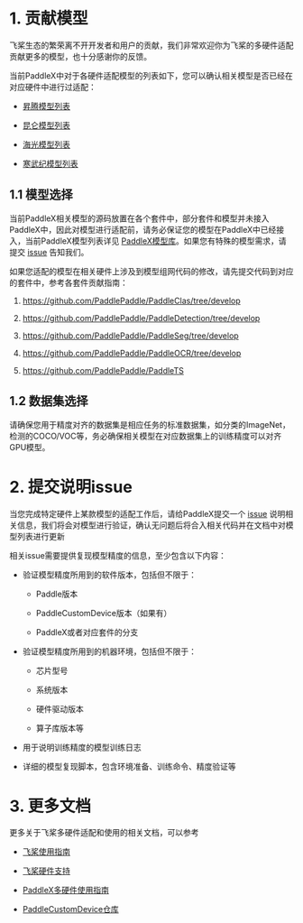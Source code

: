 # 1. 贡献模型

飞桨生态的繁荣离不开开发者和用户的贡献，我们非常欢迎你为飞桨的多硬件适配贡献更多的模型，也十分感谢你的反馈。

当前PaddleX中对于各硬件适配模型的列表如下，您可以确认相关模型是否已经在对应硬件中进行过适配：

* [昇腾模型列表](../models/support_npu_model_list.md)

* [昆仑模型列表](../models/support_xpu_model_list.md)

* [海光模型列表](../models/support_dcu_model_list.md)

* [寒武纪模型列表](../models/support_mlu_model_list.md)

## 1.1 模型选择

当前PaddleX相关模型的源码放置在各个套件中，部分套件和模型并未接入PaddleX中，因此对模型进行适配前，请务必保证您的模型在PaddleX中已经接入，当前PaddleX模型列表详见 [PaddleX模型库](../models/support_model_list.md)。如果您有特殊的模型需求，请提交 [issue](https://github.com/PaddlePaddle/PaddleX/issues/new?assignees=&labels=&projects=&template=5_other.md&title=) 告知我们。

如果您适配的模型在相关硬件上涉及到模型组网代码的修改，请先提交代码到对应的套件中，参考各套件贡献指南：

1. https://github.com/PaddlePaddle/PaddleClas/tree/develop

2. https://github.com/PaddlePaddle/PaddleDetection/tree/develop

3. https://github.com/PaddlePaddle/PaddleSeg/tree/develop

4. https://github.com/PaddlePaddle/PaddleOCR/tree/develop

5. https://github.com/PaddlePaddle/PaddleTS

## 1.2 数据集选择

请确保您用于精度对齐的数据集是相应任务的标准数据集，如分类的ImageNet，检测的COCO/VOC等，务必确保相关模型在对应数据集上的训练精度可以对齐GPU模型。

# 2. 提交说明issue

当您完成特定硬件上某款模型的适配工作后，请给PaddleX提交一个 [issue](https://github.com/PaddlePaddle/PaddleX/issues/new?assignees=&labels=&projects=&template=6_hardware_contribute.md&title=) 说明相关信息，我们将会对模型进行验证，确认无问题后将合入相关代码并在文档中对模型列表进行更新

相关issue需要提供复现模型精度的信息，至少包含以下内容：

* 验证模型精度所用到的软件版本，包括但不限于：

  * Paddle版本

  * PaddleCustomDevice版本（如果有）

  * PaddleX或者对应套件的分支

* 验证模型精度所用到的机器环境，包括但不限于：

  * 芯片型号

  * 系统版本

  * 硬件驱动版本

  * 算子库版本等

* 用于说明训练精度的模型训练日志

* 详细的模型复现脚本，包含环境准备、训练命令、精度验证等

# 3. 更多文档

更多关于飞桨多硬件适配和使用的相关文档，可以参考

* [飞桨使用指南](https://www.paddlepaddle.org.cn/documentation/docs/zh/develop/guides/index_cn.html)

* [飞桨硬件支持](https://www.paddlepaddle.org.cn/documentation/docs/zh/develop/hardware_support/index_cn.html)

* [PaddleX多硬件使用指南](../base/devices_use_guidance.md)

* [PaddleCustomDevice仓库](https://github.com/PaddlePaddle/PaddleCustomDevice)
